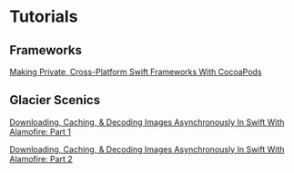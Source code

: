 # Tutorials

## Frameworks
[Making Private, Cross-Platform Swift Frameworks With CocoaPods](http://www.tekramer.com/making-private-cross-platform-swift-frameworks-with-cocoapods)

## Glacier Scenics
[Downloading, Caching, & Decoding Images Asynchronously In Swift With Alamofire: Part 1](http://www.tekramer.com/downloading-caching-and-decoding-images-asynchronously-with-alamofire-part-1)

[Downloading, Caching, & Decoding Images Asynchronously In Swift With Alamofire: Part 2](http://www.tekramer.com/downloading-caching-and-decoding-images-asynchronously-with-alamofire-part-2)

